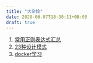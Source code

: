 ```yaml
---
title: "大杂烩"
date: 2020-06-07T18:30:11+08:00
draft: true
---
```


1. [常用正则表达式汇总](/post/Other/regexp)
2. [23种设计模式](/post/Other/pattern)
3. [docker学习](/post/other/docker)
